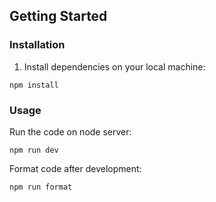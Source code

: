 
## Getting Started

### Installation

1. Install dependencies on your local machine:

```
npm install
```

### Usage

Run the code on node server:

```
npm run dev
```

Format code after development:
```
npm run format
```
